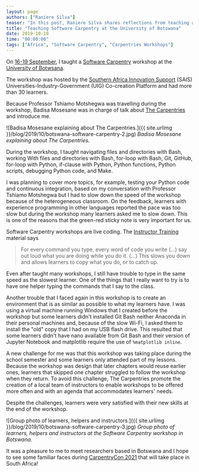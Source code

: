 ```yaml
---
layout: page
authors: ["Raniere Silva"]
teaser: "In this post, Raniere Silva shares reflections from teaching a software carpentry workshop in Botswana"
title: "Teaching Software Carpentry at the University of Botswana"
date: 2019-10-10
time: "00:00:00"
tags: ["Africa", "Software Carpentry", "Carpentries Workshops"]
---
```


On [16-19 September](https://tmotshegwa.github.io/Univeristy-of-Botswana-SAIS-UIG/),
I taught a [Software Carpentry](https://software-carpentry.org) workshop
at the [University of Botwsana](https://www.ub.bw/).

The workshop was hosted by
the [Southern Africa Innovation Support](https://www.saisprogramme.org) (SAIS)
Universities-Industry-Government (UIG) Co-creation Platform
and had more than 30 learners.

Because Professor Tshiamo Motshegwa was travelling during the workshop,
Badisa Mosesane was in charge of talk about [The Carpentries](https://carpentries.org) and introduce me.

![Badisa Mosesane explaining about The Carpentries.]({{ site.urlimg }}/blog/2019/10/botswana-software-carpentry-2.jpg)
_Badisa Mosesane explaining about The Carpentries._

During the workshop,
I taught
navigating files and directories with Bash,
working With files and directories with Bash,
for-loop with Bash,
Git,
GitHub,
for-loop with Python,
if-clause with Python,
Python functions,
Python scripts,
debugging Python code,
and
Make.

I was planning to cover more topics,
for example, testing your Python code and continuous integration,
based on my conversation with Professor Tshiamo Motshegwa
but I had to slow down the speed of the workshop
because of the heterogeneous classroom.
On the feedback,
learners with experience programming in other languages reported the pace was too slow
but during the workshop many learners asked me to slow down.
This is one of the reasons that the green-red sticky note is very important for us.

Software Carpentry workshops are live coding.
The [Instructor Training](https://carpentries.github.io/instructor-training/) material says

> For every command you type, every word of code you write (...) say out loud what you are doing while you do it. (...) This slows you down and allows learners to copy what you do, or to catch up.

Even after taught many workshops,
I still have trouble to type in the same speed as the slowest learner.
One of the things that I really want to try is to have one helper typing the commands that I say to the class.

Another trouble that I faced again in this workshop is
to create an environment that is as similar as possible to what my learners have.
I was using a virtual machine running Windows that I created before the workshop
but some learners didn't installed Git Bash neither Anaconda in their personal machines
and, because of the slow Wi-Fi, I asked them to install the "old" copy that I had on my USB flash drive.
This resulted that some learners didn't have nano available from Git Bash
and their version of Jupyter Notebook and matplotlib require the use of `%matplotlib inline`.

A new challenge for me was that this workshop was taking place during the school semester
and some learners only attended part of my lessons.
Because the workshop was design that later chapters would reuse earlier ones,
learners that skipped one chapter struggled to follow the workshop when they return.
To avoid this challenge,
The Carpentries promote the creation of a local team of instructors
to enable workshops to be offered more often and with an agenda that accommodates learners' needs.

Despite the challenges,
learners were very satisfied with their new skills at the end of the workshop.

![Group photo of learners, helpers and instructors.]({{ site.urlimg }}/blog/2019/10/botswana-software-carpentry-3.jpg)
_Group photo of learners, helpers and instructors at the Software Carpentry workshop in Botswana._

It was a pleasure to me to meet researchers based in Botswana
and I hope to see some familiar faces during [CarpentryCon 2021](https://carpentries.org/blog/2019/07/carpentrycon2020-theme-venue/)
that will take place in South Africa!